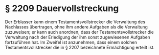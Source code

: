 # § 2209 Dauervollstreckung
Der Erblasser kann einem Testamentsvollstrecker die Verwaltung des Nachlasses übertragen, ohne ihm andere Aufgaben als die Verwaltung zuzuweisen; er kann auch anordnen, dass der Testamentsvollstrecker die Verwaltung nach der Erledigung der ihm sonst zugewiesenen Aufgaben fortzuführen hat. Im Zweifel ist anzunehmen, dass einem solchen Testamentsvollstrecker die in § 2207 bezeichnete Ermächtigung erteilt ist.